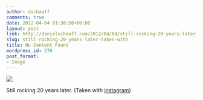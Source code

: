 ```yaml
---
author: dschaaff
comments: true
date: 2012-04-04 01:38:58+00:00
layout: post
link: http://danielschaaff.com/2012/04/04/still-rocking-20-years-later-taken-with/
slug: still-rocking-20-years-later-taken-with
title: No Content Found
wordpress_id: 270
post_format:
- Image
---
```


![](https://danielschaaff.files.wordpress.com/2012/04/tumblr_m1xlwzfz7k1qcnv82o1_1280.jpg)

Still rocking 20 years later. (Taken with [instagram](http://instagr.am))
